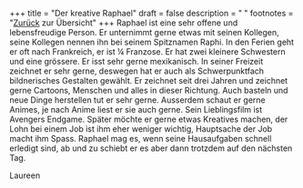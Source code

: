 +++
title = "Der kreative Raphael"
draft = false
description = " "
footnotes = "[Zurück](/about/) zur Übersicht"
+++
Raphael ist eine sehr offene und lebensfreudige Person. Er unternimmt gerne etwas mit seinen Kollegen, seine Kollegen nennen ihn bei seinem Spitznamen Raphi. In den Ferien geht er oft nach Frankreich, er ist ¼ Franzose. Er hat zwei kleinere Schwestern und eine grössere. Er isst sehr gerne mexikanisch. In seiner Freizeit zeichnet er sehr gerne, deswegen hat er auch als Schwerpunktfach bildnerisches Gestalten gewählt. Er zeichnet seit drei Jahren und zeichnet gerne Cartoons, Menschen und alles in dieser Richtung. Auch basteln und neue Dinge herstellen tut er sehr gerne. Ausserdem schaut er gerne Animes, je nach Anime liest er sie auch gerne. Sein Lieblingsfilm ist Avengers Endgame. Später möchte er gerne etwas Kreatives machen, der Lohn bei einem Job ist ihm eher weniger wichtig, Hauptsache der Job macht ihm Spass. Raphael mag es, wenn seine Hausaufgaben schnell erledigt sind, ab und zu schiebt er es aber dann trotzdem auf den nächsten Tag. 



L﻿aureen